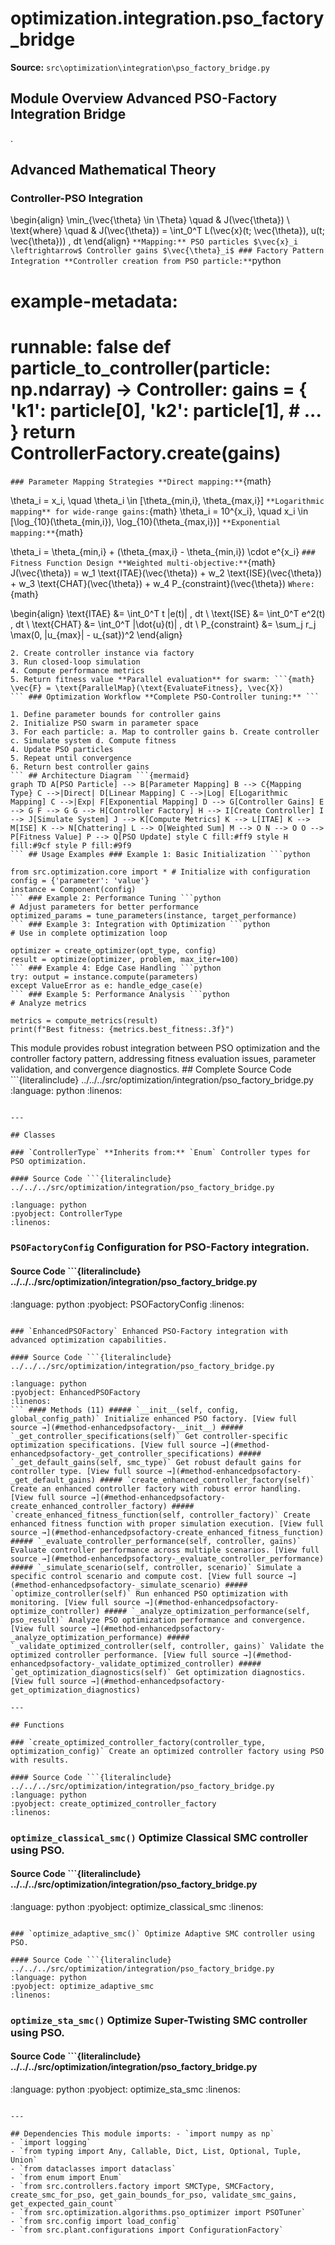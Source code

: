 # optimization.integration.pso_factory_bridge

**Source:** `src\optimization\integration\pso_factory_bridge.py`

## Module Overview Advanced PSO-Factory Integration Bridge

.

## Advanced Mathematical Theory

### Controller-PSO Integration


\begin{align}
\min_{\vec{\theta} \in \Theta} \quad & J(\vec{\theta}) \\
\text{where} \quad & J(\vec{\theta}) = \int_0^T L(\vec{x}(t; \vec{\theta}), u(t; \vec{\theta})) \, dt
\end{align}
``` **Mapping:** PSO particles $\vec{x}_i \leftrightarrow$ Controller gains $\vec{\theta}_i$ ### Factory Pattern Integration **Controller creation from PSO particle:** ```python
# example-metadata:
# runnable: false def particle_to_controller(particle: np.ndarray) -> Controller: gains = { 'k1': particle[0], 'k2': particle[1], # ... } return ControllerFactory.create(gains)
``` ### Parameter Mapping Strategies **Direct mapping:** ```{math}

\theta_i = x_i, \quad \theta_i \in [\theta_{min,i}, \theta_{max,i}]
``` **Logarithmic mapping** for wide-range gains: ```{math}
\theta_i = 10^{x_i}, \quad x_i \in [\log_{10}(\theta_{min,i}), \log_{10}(\theta_{max,i})]
``` **Exponential mapping:** ```{math}

\theta_i = \theta_{min,i} + (\theta_{max,i} - \theta_{min,i}) \cdot e^{x_i}
``` ### Fitness Function Design **Weighted multi-objective:** ```{math}
J(\vec{\theta}) = w_1 \text{ITAE}(\vec{\theta}) + w_2 \text{ISE}(\vec{\theta}) + w_3 \text{CHAT}(\vec{\theta}) + w_4 P_{constraint}(\vec{\theta})
``` Where: ```{math}

\begin{align}
\text{ITAE} &= \int_0^T t |e(t)| \, dt \\
\text{ISE} &= \int_0^T e^2(t) \, dt \\
\text{CHAT} &= \int_0^T |\dot{u}(t)| \, dt \\
P_{constraint} &= \sum_j r_j \max(0, |u_{max}| - u_{sat})^2
\end{align}
``` ### Simulation-Based Evaluation **Evaluation pipeline:** 1. Map PSO particle to controller gains
2. Create controller instance via factory
3. Run closed-loop simulation
4. Compute performance metrics
5. Return fitness value **Parallel evaluation** for swarm: ```{math}
\vec{F} = \text{ParallelMap}(\text{EvaluateFitness}, \vec{X})
``` ### Optimization Workflow **Complete PSO-Controller tuning:** ```

1. Define parameter bounds for controller gains
2. Initialize PSO swarm in parameter space
3. For each particle: a. Map to controller gains b. Create controller c. Simulate system d. Compute fitness
4. Update PSO particles
5. Repeat until convergence
6. Return best controller gains
``` ## Architecture Diagram ```{mermaid}
graph TD A[PSO Particle] --> B[Parameter Mapping] B --> C{Mapping Type} C -->|Direct| D[Linear Mapping] C -->|Log| E[Logarithmic Mapping] C -->|Exp| F[Exponential Mapping] D --> G[Controller Gains] E --> G F --> G G --> H[Controller Factory] H --> I[Create Controller] I --> J[Simulate System] J --> K[Compute Metrics] K --> L[ITAE] K --> M[ISE] K --> N[Chattering] L --> O[Weighted Sum] M --> O N --> O O --> P[Fitness Value] P --> Q[PSO Update] style C fill:#ff9 style H fill:#9cf style P fill:#9f9
``` ## Usage Examples ### Example 1: Basic Initialization ```python

from src.optimization.core import * # Initialize with configuration
config = {'parameter': 'value'}
instance = Component(config)
``` ### Example 2: Performance Tuning ```python
# Adjust parameters for better performance
optimized_params = tune_parameters(instance, target_performance)
``` ### Example 3: Integration with Optimization ```python
# Use in complete optimization loop

optimizer = create_optimizer(opt_type, config)
result = optimize(optimizer, problem, max_iter=100)
``` ### Example 4: Edge Case Handling ```python
try: output = instance.compute(parameters)
except ValueError as e: handle_edge_case(e)
``` ### Example 5: Performance Analysis ```python
# Analyze metrics

metrics = compute_metrics(result)
print(f"Best fitness: {metrics.best_fitness:.3f}")
```
This module provides robust integration between PSO optimization and the controller factory
pattern, addressing fitness evaluation issues, parameter validation, and convergence diagnostics. ## Complete Source Code ```{literalinclude} ../../../src/optimization/integration/pso_factory_bridge.py
:language: python
:linenos:
```

---

## Classes

### `ControllerType` **Inherits from:** `Enum` Controller types for PSO optimization.

#### Source Code ```{literalinclude} ../../../src/optimization/integration/pso_factory_bridge.py

:language: python
:pyobject: ControllerType
:linenos:
```

### `PSOFactoryConfig` Configuration for PSO-Factory integration.

#### Source Code ```{literalinclude} ../../../src/optimization/integration/pso_factory_bridge.py
:language: python
:pyobject: PSOFactoryConfig
:linenos:
```

### `EnhancedPSOFactory` Enhanced PSO-Factory integration with advanced optimization capabilities.

#### Source Code ```{literalinclude} ../../../src/optimization/integration/pso_factory_bridge.py

:language: python
:pyobject: EnhancedPSOFactory
:linenos:
``` #### Methods (11) ##### `__init__(self, config, global_config_path)` Initialize enhanced PSO factory. [View full source →](#method-enhancedpsofactory-__init__) ##### `_get_controller_specifications(self)` Get controller-specific optimization specifications. [View full source →](#method-enhancedpsofactory-_get_controller_specifications) ##### `_get_default_gains(self, smc_type)` Get robust default gains for controller type. [View full source →](#method-enhancedpsofactory-_get_default_gains) ##### `create_enhanced_controller_factory(self)` Create an enhanced controller factory with robust error handling. [View full source →](#method-enhancedpsofactory-create_enhanced_controller_factory) ##### `create_enhanced_fitness_function(self, controller_factory)` Create enhanced fitness function with proper simulation execution. [View full source →](#method-enhancedpsofactory-create_enhanced_fitness_function) ##### `_evaluate_controller_performance(self, controller, gains)` Evaluate controller performance across multiple scenarios. [View full source →](#method-enhancedpsofactory-_evaluate_controller_performance) ##### `_simulate_scenario(self, controller, scenario)` Simulate a specific control scenario and compute cost. [View full source →](#method-enhancedpsofactory-_simulate_scenario) ##### `optimize_controller(self)` Run enhanced PSO optimization with monitoring. [View full source →](#method-enhancedpsofactory-optimize_controller) ##### `_analyze_optimization_performance(self, pso_result)` Analyze PSO optimization performance and convergence. [View full source →](#method-enhancedpsofactory-_analyze_optimization_performance) ##### `_validate_optimized_controller(self, controller, gains)` Validate the optimized controller performance. [View full source →](#method-enhancedpsofactory-_validate_optimized_controller) ##### `get_optimization_diagnostics(self)` Get optimization diagnostics. [View full source →](#method-enhancedpsofactory-get_optimization_diagnostics)

---

## Functions

### `create_optimized_controller_factory(controller_type, optimization_config)` Create an optimized controller factory using PSO with results.

#### Source Code ```{literalinclude} ../../../src/optimization/integration/pso_factory_bridge.py
:language: python
:pyobject: create_optimized_controller_factory
:linenos:
```

### `optimize_classical_smc()` Optimize Classical SMC controller using PSO.

#### Source Code ```{literalinclude} ../../../src/optimization/integration/pso_factory_bridge.py

:language: python
:pyobject: optimize_classical_smc
:linenos:
```

### `optimize_adaptive_smc()` Optimize Adaptive SMC controller using PSO.

#### Source Code ```{literalinclude} ../../../src/optimization/integration/pso_factory_bridge.py
:language: python
:pyobject: optimize_adaptive_smc
:linenos:
```

### `optimize_sta_smc()` Optimize Super-Twisting SMC controller using PSO.

#### Source Code ```{literalinclude} ../../../src/optimization/integration/pso_factory_bridge.py

:language: python
:pyobject: optimize_sta_smc
:linenos:
```

---

## Dependencies This module imports: - `import numpy as np`
- `import logging`
- `from typing import Any, Callable, Dict, List, Optional, Tuple, Union`
- `from dataclasses import dataclass`
- `from enum import Enum`
- `from src.controllers.factory import SMCType, SMCFactory, create_smc_for_pso, get_gain_bounds_for_pso, validate_smc_gains, get_expected_gain_count`
- `from src.optimization.algorithms.pso_optimizer import PSOTuner`
- `from src.config import load_config`
- `from src.plant.configurations import ConfigurationFactory`

